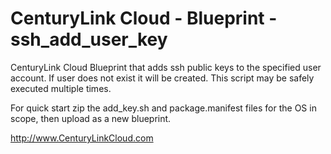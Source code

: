 CenturyLink Cloud  - Blueprint - ssh_add_user_key
=================================================

CenturyLink Cloud Blueprint that adds ssh public keys to the specified user
account.  If user does not exist it will be created.  This script may be safely 
executed multiple times.

For quick start zip the add_key.sh and package.manifest files for the OS in scope,
then upload as a new blueprint.



http://www.CenturyLinkCloud.com


